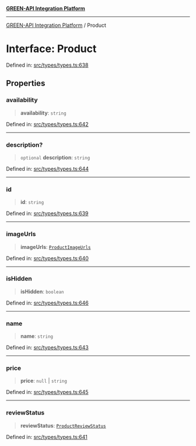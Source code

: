 [**GREEN-API Integration Platform**](../README.md)

***

[GREEN-API Integration Platform](../globals.md) / Product

# Interface: Product

Defined in: [src/types/types.ts:638](https://github.com/green-api/greenapi-integration/blob/1e2009040b9fbee0c78f6935b3e8b1d1b6550313/src/types/types.ts#L638)

## Properties

### availability

> **availability**: `string`

Defined in: [src/types/types.ts:642](https://github.com/green-api/greenapi-integration/blob/1e2009040b9fbee0c78f6935b3e8b1d1b6550313/src/types/types.ts#L642)

***

### description?

> `optional` **description**: `string`

Defined in: [src/types/types.ts:644](https://github.com/green-api/greenapi-integration/blob/1e2009040b9fbee0c78f6935b3e8b1d1b6550313/src/types/types.ts#L644)

***

### id

> **id**: `string`

Defined in: [src/types/types.ts:639](https://github.com/green-api/greenapi-integration/blob/1e2009040b9fbee0c78f6935b3e8b1d1b6550313/src/types/types.ts#L639)

***

### imageUrls

> **imageUrls**: [`ProductImageUrls`](ProductImageUrls.md)

Defined in: [src/types/types.ts:640](https://github.com/green-api/greenapi-integration/blob/1e2009040b9fbee0c78f6935b3e8b1d1b6550313/src/types/types.ts#L640)

***

### isHidden

> **isHidden**: `boolean`

Defined in: [src/types/types.ts:646](https://github.com/green-api/greenapi-integration/blob/1e2009040b9fbee0c78f6935b3e8b1d1b6550313/src/types/types.ts#L646)

***

### name

> **name**: `string`

Defined in: [src/types/types.ts:643](https://github.com/green-api/greenapi-integration/blob/1e2009040b9fbee0c78f6935b3e8b1d1b6550313/src/types/types.ts#L643)

***

### price

> **price**: `null` \| `string`

Defined in: [src/types/types.ts:645](https://github.com/green-api/greenapi-integration/blob/1e2009040b9fbee0c78f6935b3e8b1d1b6550313/src/types/types.ts#L645)

***

### reviewStatus

> **reviewStatus**: [`ProductReviewStatus`](ProductReviewStatus.md)

Defined in: [src/types/types.ts:641](https://github.com/green-api/greenapi-integration/blob/1e2009040b9fbee0c78f6935b3e8b1d1b6550313/src/types/types.ts#L641)
